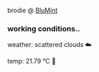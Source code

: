 brodie @ [BluMint](https://www.linkedin.com/company/blumint-io/)

<!--weather_start-->
### working conditions..

weather: scattered clouds ☁️

temp: 21.79 °C 🥶

<!--weather_end-->
